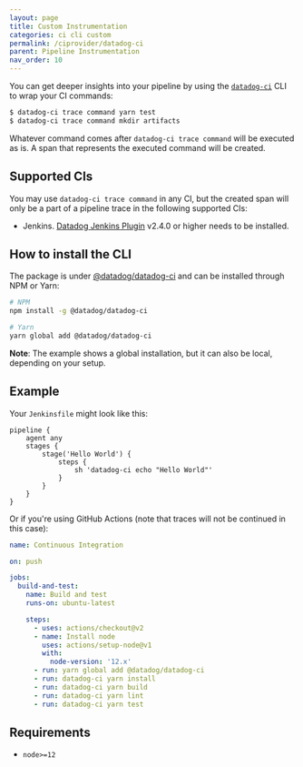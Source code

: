 ```yaml
---
layout: page
title: Custom Instrumentation
categories: ci cli custom
permalink: /ciprovider/datadog-ci
parent: Pipeline Instrumentation
nav_order: 10
---
```


You can get deeper insights into your pipeline by using the [`datadog-ci`](https://github.com/DataDog/datadog-ci) CLI to wrap your CI commands: 

```bash
$ datadog-ci trace command yarn test
$ datadog-ci trace command mkdir artifacts
```

Whatever command comes after `datadog-ci trace command` will be executed as is. A span that represents the executed command will be created.

## Supported CIs

You may use `datadog-ci trace command` in any CI, but the created span will only be a part of a pipeline trace in the following supported CIs:

- Jenkins. [Datadog Jenkins Plugin](https://docs.datadoghq.com/integrations/jenkins/) v2.4.0 or higher needs to be installed.

## How to install the CLI

The package is under [@datadog/datadog-ci](https://www.npmjs.com/package/@datadog/datadog-ci) and can be installed through NPM or Yarn:

```sh
# NPM
npm install -g @datadog/datadog-ci

# Yarn
yarn global add @datadog/datadog-ci
```

**Note**: The example shows a global installation, but it can also be local, depending on your setup.

## Example

Your `Jenkinsfile` might look like this:

```
pipeline {
    agent any
    stages {
        stage('Hello World') {
            steps {
                sh 'datadog-ci echo "Hello World"'
            }
        }
    }
}
```

Or if you're using GitHub Actions (note that traces will not be continued in this case):

```yml
name: Continuous Integration

on: push

jobs:
  build-and-test:
    name: Build and test
    runs-on: ubuntu-latest

    steps:
      - uses: actions/checkout@v2
      - name: Install node
        uses: actions/setup-node@v1
        with:
          node-version: '12.x'
      - run: yarn global add @datadog/datadog-ci
      - run: datadog-ci yarn install
      - run: datadog-ci yarn build
      - run: datadog-ci yarn lint
      - run: datadog-ci yarn test
```

## Requirements
* `node>=12`
